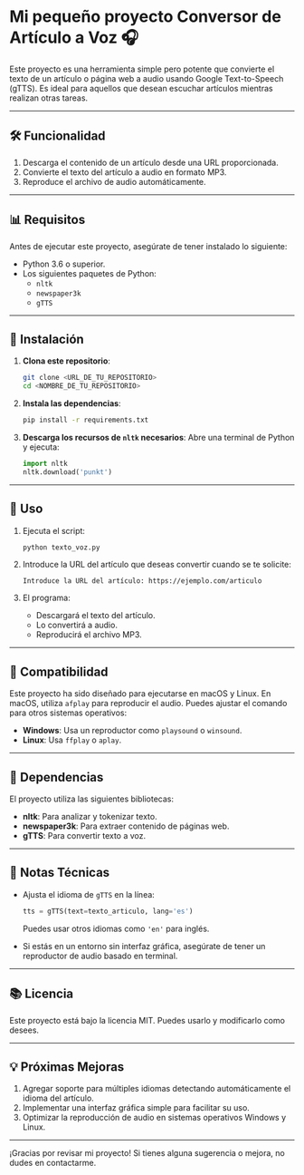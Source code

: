 # Mi pequeño proyecto Conversor de Artículo a Voz 🎧

Este proyecto es una herramienta simple pero potente que convierte el texto de un artículo o página web a audio usando Google Text-to-Speech (gTTS). Es ideal para aquellos que desean escuchar artículos mientras realizan otras tareas.

---

## 🛠️ Funcionalidad
1. Descarga el contenido de un artículo desde una URL proporcionada.
2. Convierte el texto del artículo a audio en formato MP3.
3. Reproduce el archivo de audio automáticamente.

---

## 📊 Requisitos

Antes de ejecutar este proyecto, asegúrate de tener instalado lo siguiente:
- Python 3.6 o superior.
- Los siguientes paquetes de Python:
  - `nltk`
  - `newspaper3k`
  - `gTTS`

---

## 🚀 Instalación

1. **Clona este repositorio**:
   ```bash
   git clone <URL_DE_TU_REPOSITORIO>
   cd <NOMBRE_DE_TU_REPOSITORIO>
   ```

2. **Instala las dependencias**:
   ```bash
   pip install -r requirements.txt
   ```

3. **Descarga los recursos de `nltk` necesarios**:
   Abre una terminal de Python y ejecuta:
   ```python
   import nltk
   nltk.download('punkt')
   ```

---

## 🔧 Uso

1. Ejecuta el script:
   ```bash
   python texto_voz.py
   ```

2. Introduce la URL del artículo que deseas convertir cuando se te solicite:
   ```text
   Introduce la URL del artículo: https://ejemplo.com/articulo
   ```

3. El programa:
   - Descargará el texto del artículo.
   - Lo convertirá a audio.
   - Reproducirá el archivo MP3.

---

## 🔄 Compatibilidad

Este proyecto ha sido diseñado para ejecutarse en macOS y Linux. En macOS, utiliza `afplay` para reproducir el audio. Puedes ajustar el comando para otros sistemas operativos:
- **Windows**: Usa un reproductor como `playsound` o `winsound`.
- **Linux**: Usa `ffplay` o `aplay`.

---

## 📄 Dependencias

El proyecto utiliza las siguientes bibliotecas:
- **nltk**: Para analizar y tokenizar texto.
- **newspaper3k**: Para extraer contenido de páginas web.
- **gTTS**: Para convertir texto a voz.

---

## 📝 Notas Técnicas
- Ajusta el idioma de `gTTS` en la línea:
  ```python
  tts = gTTS(text=texto_articulo, lang='es')
  ```
  Puedes usar otros idiomas como `'en'` para inglés.

- Si estás en un entorno sin interfaz gráfica, asegúrate de tener un reproductor de audio basado en terminal.

---

## 📚 Licencia

Este proyecto está bajo la licencia MIT. Puedes usarlo y modificarlo como desees. 

---

## 💡 Próximas Mejoras

1. Agregar soporte para múltiples idiomas detectando automáticamente el idioma del artículo.
2. Implementar una interfaz gráfica simple para facilitar su uso.
3. Optimizar la reproducción de audio en sistemas operativos Windows y Linux.

---

¡Gracias por revisar mi proyecto! Si tienes alguna sugerencia o mejora, no dudes en contactarme.
